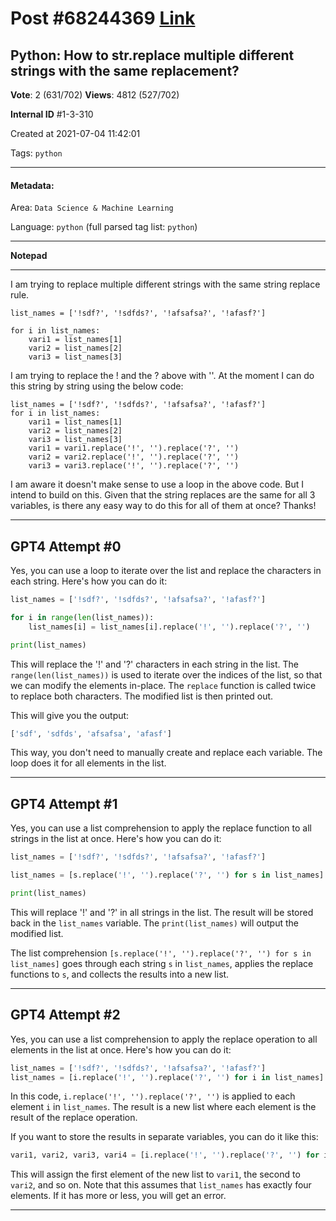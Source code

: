 
# Post \#68244369 [Link](https://stackoverflow.com/questions/68244369/)

## Python: How to str.replace multiple different strings with the same replacement?

**Vote**: 2 (631/702) **Views**: 4812 (527/702) 

**Internal ID** \#1-3-310

Created at 2021-07-04 11:42:01

Tags: `python`

----------

#### Metadata:

Area: `Data Science & Machine Learning`

Language: `python` (full parsed tag list: `python`)

----------

**Notepad**


----------

I am trying to replace multiple different strings with the same string replace rule.
```
list_names = ['!sdf?', '!sdfds?', '!afsafsa?', '!afasf?']

for i in list_names:
    vari1 = list_names[1]
    vari2 = list_names[2]
    vari3 = list_names[3]
```

I am trying to replace the ! and the ? above with ''.
At the moment I can do this string by string using the below code:
```
list_names = ['!sdf?', '!sdfds?', '!afsafsa?', '!afasf?']
for i in list_names:
    vari1 = list_names[1]
    vari2 = list_names[2]
    vari3 = list_names[3]
    vari1 = vari1.replace('!', '').replace('?', '')
    vari2 = vari2.replace('!', '').replace('?', '')
    vari3 = vari3.replace('!', '').replace('?', '')
```

I am aware it doesn't make sense to use a loop in the above code. But I intend to build on this.
Given that the string replaces are the same for all 3 variables, is there any easy way to do this for all of them at once?
Thanks!


----------
        
## GPT4 Attempt \#0

Yes, you can use a loop to iterate over the list and replace the characters in each string. Here's how you can do it:

```python
list_names = ['!sdf?', '!sdfds?', '!afsafsa?', '!afasf?']

for i in range(len(list_names)):
    list_names[i] = list_names[i].replace('!', '').replace('?', '')

print(list_names)
```

This will replace the '!' and '?' characters in each string in the list. The `range(len(list_names))` is used to iterate over the indices of the list, so that we can modify the elements in-place. The `replace` function is called twice to replace both characters. The modified list is then printed out.

This will give you the output:

```python
['sdf', 'sdfds', 'afsafsa', 'afasf']
```

This way, you don't need to manually create and replace each variable. The loop does it for all elements in the list.

--------

## GPT4 Attempt \#1

Yes, you can use a list comprehension to apply the replace function to all strings in the list at once. Here's how you can do it:

```python
list_names = ['!sdf?', '!sdfds?', '!afsafsa?', '!afasf?']

list_names = [s.replace('!', '').replace('?', '') for s in list_names]

print(list_names)
```

This will replace '!' and '?' in all strings in the list. The result will be stored back in the `list_names` variable. The `print(list_names)` will output the modified list.

The list comprehension `[s.replace('!', '').replace('?', '') for s in list_names]` goes through each string `s` in `list_names`, applies the replace functions to `s`, and collects the results into a new list.

--------

## GPT4 Attempt \#2

Yes, you can use a list comprehension to apply the replace operation to all elements in the list at once. Here's how you can do it:

```python
list_names = ['!sdf?', '!sdfds?', '!afsafsa?', '!afasf?']
list_names = [i.replace('!', '').replace('?', '') for i in list_names]
```

In this code, `i.replace('!', '').replace('?', '')` is applied to each element `i` in `list_names`. The result is a new list where each element is the result of the replace operation.

If you want to store the results in separate variables, you can do it like this:

```python
vari1, vari2, vari3, vari4 = [i.replace('!', '').replace('?', '') for i in list_names]
```

This will assign the first element of the new list to `vari1`, the second to `vari2`, and so on. Note that this assumes that `list_names` has exactly four elements. If it has more or less, you will get an error.

--------
